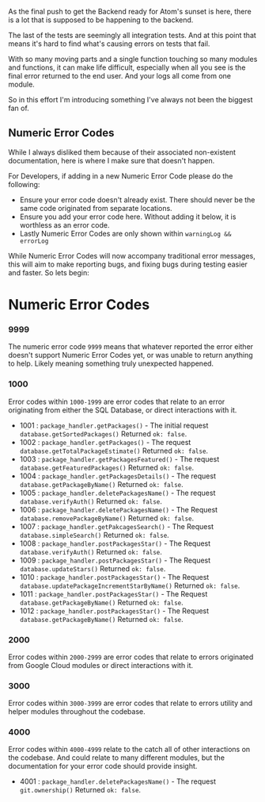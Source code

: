 As the final push to get the Backend ready for Atom's sunset is here, there is a lot that is supposed to be happening to the backend.

The last of the tests are seemingly all integration tests. And at this point that means it's hard to find what's causing errors on tests that fail.

With so many moving parts and a single function touching so many modules and functions, it can make life difficult, especially when all you see is the final error returned to the end user. And your logs all come from one module.

So in this effort I'm introducing something I've always not been the biggest fan of.

## Numeric Error Codes

While I always disliked them because of their associated non-existent documentation, here is where I make sure that doesn't happen.

For Developers, if adding in a new Numeric Error Code please do the following:
  * Ensure your error code doesn't already exist. There should never be the same code originated from separate locations.
  * Ensure you add your error code here. Without adding it below, it is worthless as an error code.
  * Lastly Numeric Error Codes are only shown within `warningLog && errorLog`

While Numeric Error Codes will now accompany traditional error messages, this will aim to make reporting bugs, and fixing bugs during testing easier and faster. So lets begin:

# Numeric Error Codes

### 9999

The numeric error code `9999` means that whatever reported the error either doesn't support Numeric Error Codes yet, or was unable to return anything to help. Likely meaning something truly unexpected happened.

### 1000

Error codes within `1000-1999` are error codes that relate to an error originating from either the SQL Database, or direct interactions with it.

- 1001 : `package_handler.getPackages()` - The initial request `database.getSortedPackages()` Returned `ok: false`.
- 1002 : `package_handler.getPackages()` - The request `database.getTotalPackageEstimate()` Returned `ok: false`.
- 1003 : `package_handler.getPackagesFeatured()` - The request `database.getFeaturedPackages()` Returned `ok: false`.
- 1004 : `package_handler.getPackagesDetails()` - The request `database.getPackageByName()` Returned `ok: false`.
- 1005 : `package_handler.deletePackagesName()` - The request `database.verifyAuth()` Returned `ok: false`.
- 1006 : `package_handler.deletePackagesName()` - The Request `database.removePackageByName()` Returned `ok: false`.
- 1007 : `package_handler.getPakcagesSearch()` - The Request `database.simpleSearch()` Returned `ok: false`.
- 1008 : `package_handler.postPackagesStar()` - The Request `database.verifyAuth()` Returned `ok: false`.
- 1009 : `package_handler.postPackagesStar()` - The Request `database.updateStars()` Returned `ok: false`.
- 1010 : `package_handler.postPackagesStar()` - The Request `database.updatePackageIncrementStarByName()` Returned `ok: false`.
- 1011 : `package_handler.postPackagesStar()` - The Request `database.getPackageByName()` Returned `ok: false`.
- 1012 : `package_handler.postPackagesStar()` - The Request `database.getPackageByName()` Returned `ok: false`.

### 2000

Error codes within `2000-2999` are error codes that relate to errors originated from Google Cloud modules or direct interactions with it.

### 3000

Error codes within `3000-3999` are error codes that relate to errors utility and helper modules throughout the codebase.

### 4000

Error codes within `4000-4999` relate to the catch all of other interactions on the codebase. And could relate to many different modules, but the documentation for your error code should provide insight.

- 4001 : `package_handler.deletePackagesName()` - The request `git.ownership()` Returned `ok: false`.
